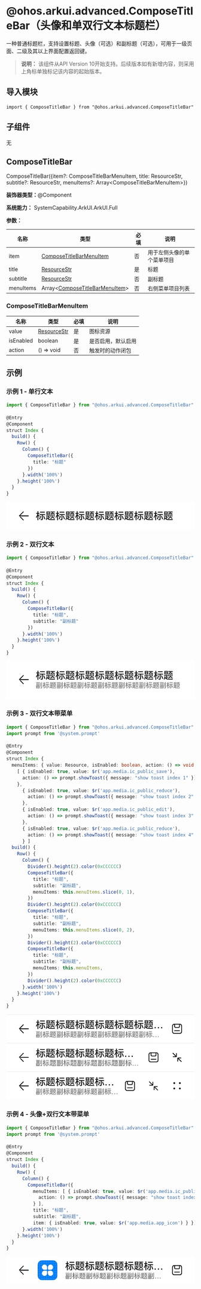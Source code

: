 # @ohos.arkui.advanced.ComposeTitleBar（头像和单双行文本标题栏）


一种普通标题栏，支持设置标题、头像（可选）和副标题（可选），可用于一级页面、二级及其以上界面配置返回键。


> **说明：**
> 该组件从API Version 10开始支持。后续版本如有新增内容，则采用上角标单独标记该内容的起始版本。


## 导入模块

```
import { ComposeTitleBar } from "@ohos.arkui.advanced.ComposeTitleBar"
```


## 子组件

无


## ComposeTitleBar

ComposeTitleBar({item?: ComposeTitleBarMenuItem, title: ResourceStr, subtitle?: ResourceStr, menuItems?: Array&lt;ComposeTitleBarMenuItem&gt;})

**装饰器类型：**\@Component

**系统能力：** SystemCapability.ArkUI.ArkUI.Full

**参数：**

| 名称 | 类型 | 必填 | 说明 | 
| -------- | -------- | -------- | -------- |
| item | [ComposeTitleBarMenuItem](#composetitlebarmenuitem) | 否 | 用于左侧头像的单个菜单项目 | 
| title | [ResourceStr](ts-types.md#resourcestr) | 是 | 标题 | 
| subtitle | [ResourceStr](ts-types.md#resourcestr) | 否 | 副标题 | 
| menuItems | Array&lt;[ComposeTitleBarMenuItem](#composetitlebarmenuitem)&gt; | 否 | 右侧菜单项目列表 | 


### ComposeTitleBarMenuItem

| 名称 | 类型 | 必填 | 说明 | 
| -------- | -------- | -------- | -------- |
| value | [ResourceStr](ts-types.md#resourcestr) | 是 | 图标资源 | 
| isEnabled | boolean | 是 | 是否启用，默认启用 | 
| action | ()&nbsp;=&gt;&nbsp;void | 否 | 触发时的动作闭包 | 


## 示例

### 示例 1 - 单行文本

```ts
import { ComposeTitleBar } from "@ohos.arkui.advanced.ComposeTitleBar"

@Entry
@Component
struct Index {
  build() {
    Row() {
      Column() {
        ComposeTitleBar({
          title: "标题"
        })
      }.width('100%')
    }.height('100%')
  }
}
```

![zh-cn_image_0000001616913438](figures/zh-cn_image_0000001616913438.jpg)


### 示例 2 - 双行文本

```ts
import { ComposeTitleBar } from "@ohos.arkui.advanced.ComposeTitleBar"

@Entry
@Component
struct Index {
  build() {
    Row() {
      Column() {
        ComposeTitleBar({
          title: "标题",
          subtitle: "副标题"
        })
      }.width('100%')
    }.height('100%')
  }
}
```

![zh-cn_image_0000001665513149](figures/zh-cn_image_0000001665513149.jpg)


### 示例 3 - 双行文本带菜单

```ts
import { ComposeTitleBar } from "@ohos.arkui.advanced.ComposeTitleBar"
import prompt from '@system.prompt'

@Entry
@Component
struct Index {
  menuItems: { value: Resource, isEnabled: boolean, action: () => void }[] =
    [ { isEnabled: true, value: $r('app.media.ic_public_save'),
      action: () => prompt.showToast({ message: "show toast index 1" })
    },
      { isEnabled: true, value: $r('app.media.ic_public_reduce'),
        action: () => prompt.showToast({ message: "show toast index 2" })
      },
      { isEnabled: true, value: $r('app.media.ic_public_edit'),
        action: () => prompt.showToast({ message: "show toast index 3" })
      },
      { isEnabled: true, value: $r('app.media.ic_public_reduce'),
        action: () => prompt.showToast({ message: "show toast index 4" })
      } ]
  build() {
    Row() {
      Column() {
        Divider().height(2).color(0xCCCCCC)
        ComposeTitleBar({
          title: "标题",
          subtitle: "副标题",
          menuItems: this.menuItems.slice(0, 1),
        })
        Divider().height(2).color(0xCCCCCC)
        ComposeTitleBar({
          title: "标题",
          subtitle: "副标题",
          menuItems: this.menuItems.slice(0, 2),
        })
        Divider().height(2).color(0xCCCCCC)
        ComposeTitleBar({
          title: "标题",
          subtitle: "副标题",
          menuItems: this.menuItems,
        })
        Divider().height(2).color(0xCCCCCC)
      }.width('100%')
    }.height('100%')
  }
}
```

![zh-cn_image_0000001617233250](figures/zh-cn_image_0000001617233250.jpg)


### 示例 4 - 头像+双行文本带菜单

```ts
import { ComposeTitleBar } from "@ohos.arkui.advanced.ComposeTitleBar"
import prompt from '@system.prompt'

@Entry
@Component
struct Index {
  build() {
    Row() {
      Column() {
        ComposeTitleBar({
          menuItems: [ { isEnabled: true, value: $r('app.media.ic_public_save'),
            action: () => prompt.showToast({ message: "show toast index 1" })
          } ],
          title: "标题",
          subtitle: "副标题",
          item: { isEnabled: true, value: $r('app.media.app_icon') } })
      }.width('100%')
    }.height('100%')
  }
}
```

![zh-cn_image_0000001617393174](figures/zh-cn_image_0000001617393174.jpg)
